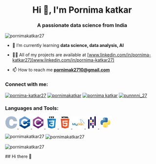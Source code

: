 <h1 align="center">Hi 👋, I'm Pornima katkar</h1>
<h3 align="center">A passionate data science from India</h3>

<p align="left"> <img src="https://komarev.com/ghpvc/?username=pornimakatkar27&label=Profile%20views&color=0e75b6&style=flat" alt="pornimakatkar27" /> </p>

- 🌱 I’m currently learning **data science, data analysis, AI**

- 👨‍💻 All of my projects are available at [www.linkedin.com/in/pornima-katkar27](www.linkedin.com/in/pornima-katkar27)

- 📫 How to reach me **pornimak2710@gmail.com**

<h3 align="left">Connect with me:</h3>
<p align="left">
<a href="https://linkedin.com/in/pornima-katkar27" target="blank"><img align="center" src="https://raw.githubusercontent.com/rahuldkjain/github-profile-readme-generator/master/src/images/icons/Social/linked-in-alt.svg" alt="pornima-katkar27" height="30" width="40" /></a>
<a href="https://kaggle.com/pornimakatkar" target="blank"><img align="center" src="https://raw.githubusercontent.com/rahuldkjain/github-profile-readme-generator/master/src/images/icons/Social/kaggle.svg" alt="pornimakatkar" height="30" width="40" /></a>
<a href="https://fb.com/pornima katkar" target="blank"><img align="center" src="https://raw.githubusercontent.com/rahuldkjain/github-profile-readme-generator/master/src/images/icons/Social/facebook.svg" alt="pornima katkar" height="30" width="40" /></a>
<a href="https://instagram.com/punnnni_27" target="blank"><img align="center" src="https://raw.githubusercontent.com/rahuldkjain/github-profile-readme-generator/master/src/images/icons/Social/instagram.svg" alt="punnnni_27" height="30" width="40" /></a>
</p>

<h3 align="left">Languages and Tools:</h3>
<p align="left"> <a href="https://www.cprogramming.com/" target="_blank" rel="noreferrer"> <img src="https://raw.githubusercontent.com/devicons/devicon/master/icons/c/c-original.svg" alt="c" width="40" height="40"/> </a> <a href="https://www.w3schools.com/cpp/" target="_blank" rel="noreferrer"> <img src="https://raw.githubusercontent.com/devicons/devicon/master/icons/cplusplus/cplusplus-original.svg" alt="cplusplus" width="40" height="40"/> </a> <a href="https://www.w3schools.com/cs/" target="_blank" rel="noreferrer"> <img src="https://raw.githubusercontent.com/devicons/devicon/master/icons/csharp/csharp-original.svg" alt="csharp" width="40" height="40"/> </a> <a href="https://www.w3schools.com/css/" target="_blank" rel="noreferrer"> <img src="https://raw.githubusercontent.com/devicons/devicon/master/icons/css3/css3-original-wordmark.svg" alt="css3" width="40" height="40"/> </a> <a href="https://www.w3.org/html/" target="_blank" rel="noreferrer"> <img src="https://raw.githubusercontent.com/devicons/devicon/master/icons/html5/html5-original-wordmark.svg" alt="html5" width="40" height="40"/> </a> <a href="https://www.mysql.com/" target="_blank" rel="noreferrer"> <img src="https://raw.githubusercontent.com/devicons/devicon/master/icons/mysql/mysql-original-wordmark.svg" alt="mysql" width="40" height="40"/> </a> <a href="https://pandas.pydata.org/" target="_blank" rel="noreferrer"> <img src="https://raw.githubusercontent.com/devicons/devicon/2ae2a900d2f041da66e950e4d48052658d850630/icons/pandas/pandas-original.svg" alt="pandas" width="40" height="40"/> </a> <a href="https://www.python.org" target="_blank" rel="noreferrer"> <img src="https://raw.githubusercontent.com/devicons/devicon/master/icons/python/python-original.svg" alt="python" width="40" height="40"/> </a> </p>

<p><img align="left" src="https://github-readme-stats.vercel.app/api/top-langs?username=pornimakatkar27&show_icons=true&locale=en&layout=compact" alt="pornimakatkar27" /></p>

<p>&nbsp;<img align="center" src="https://github-readme-stats.vercel.app/api?username=pornimakatkar27&show_icons=true&locale=en" alt="pornimakatkar27" /></p>

<p><img align="center" src="https://github-readme-streak-stats.herokuapp.com/?user=pornimakatkar27&" alt="pornimakatkar27" /></p>
## Hi there 👋

<!--
**Pornimakatkar27/Pornimakatkar27** is a ✨ _special_ ✨ repository because its `README.md` (this file) appears on your GitHub profile.

Here are some ideas to get you started:

- 🔭 I’m currently working on ...
- 🌱 I’m currently learning ...
- 👯 I’m looking to collaborate on ...
- 🤔 I’m looking for help with ...
- 💬 Ask me about ...
- 📫 How to reach me: ...
- 😄 Pronouns: ...
- ⚡ Fun fact: ...
-->
